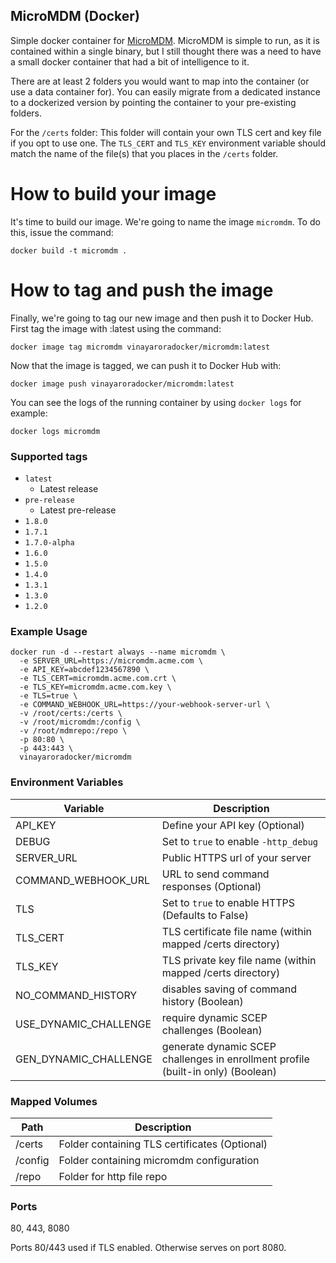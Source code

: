 ## MicroMDM (Docker)

Simple docker container for [MicroMDM][1].  MicroMDM is simple to run, as it is contained within a single binary, but I still thought there was a need to have a small docker container that had a bit of intelligence to it.

There are at least 2 folders you would want to map into the container (or use a data container for).  You can easily migrate from a dedicated instance to a dockerized version by pointing the container to your pre-existing folders.

For the `/certs` folder:
This folder will contain your own TLS cert and key file if you opt to use one.  The `TLS_CERT` and `TLS_KEY` environment variable should match the name of the file(s) that you places in the `/certs` folder.

# How to build your image
It's time to build our image. We're going to name the image `micromdm`. To do this, issue the command:
```
docker build -t micromdm .
```

# How to tag and push the image
Finally, we're going to tag our new image and then push it to Docker Hub. First tag the image with :latest using the command:
```
docker image tag micromdm vinayaroradocker/micromdm:latest
```

Now that the image is tagged, we can push it to Docker Hub with:
```
docker image push vinayaroradocker/micromdm:latest
```

You can see the logs of the running container by using `docker logs` for example:
```
docker logs micromdm
```

### Supported tags

- `latest`
  - Latest release
- `pre-release`
  - Latest pre-release
- `1.8.0`
- `1.7.1`
- `1.7.0-alpha`
- `1.6.0`
- `1.5.0`
- `1.4.0`
- `1.3.1`
- `1.3.0`
- `1.2.0`








### Example Usage

```
docker run -d --restart always --name micromdm \
  -e SERVER_URL=https://micromdm.acme.com \
  -e API_KEY=abcdef1234567890 \
  -e TLS_CERT=micromdm.acme.com.crt \
  -e TLS_KEY=micromdm.acme.com.key \
  -e TLS=true \
  -e COMMAND_WEBHOOK_URL=https://your-webhook-server-url \
  -v /root/certs:/certs \
  -v /root/micromdm:/config \
  -v /root/mdmrepo:/repo \
  -p 80:80 \
  -p 443:443 \
  vinayaroradocker/micromdm
```

### Environment Variables

Variable | Description
--- | ---
API_KEY | Define your API key (Optional)
DEBUG | Set to `true` to enable `-http_debug`
SERVER_URL | Public HTTPS url of your server
COMMAND_WEBHOOK_URL | URL to send command responses (Optional)
TLS | Set to `true` to enable HTTPS (Defaults to False)
TLS_CERT | TLS certificate file name (within mapped /certs directory)
TLS_KEY |TLS private key file name (within mapped /certs directory)
NO_COMMAND_HISTORY | disables saving of command history (Boolean)
USE_DYNAMIC_CHALLENGE | require dynamic SCEP challenges (Boolean)
GEN_DYNAMIC_CHALLENGE | generate dynamic SCEP challenges in enrollment profile (built-in only) (Boolean)


### Mapped Volumes

Path | Description
--- | ---
/certs | Folder containing TLS certificates (Optional)
/config | Folder containing micromdm configuration
/repo | Folder for http file repo

### Ports

80, 443, 8080

Ports 80/443 used if TLS enabled.  Otherwise serves on port 8080.

[1]: https://micromdm.io
